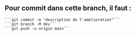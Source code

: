 ## Pour commit dans cette branch, il faut :

    ```git commit -m "description de l'amelioration"```
    ```git branch -M dev```
    ```git push -u origin main```

